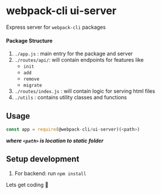 # webpack-cli ui-server
Express server for `webpack-cli` packages

#### Package Structure
1. `./app.js` : main entry for the package and server
2. `./routes/api/`: will contain endpoints for features like
	- `init`
	- `add`
	- `remove`
	- `migrate`
3. `./routes/index.js` : will contain logic for serving html files
4. `./utils` : contains utility classes and functions

## Usage
```javascript
const app = require(@webpack-cli/ui-server)(<path>)
```
***where `<path>` is location to static folder***
## Setup development
1. For backend: run `npm install`

Lets get coding 🙌
